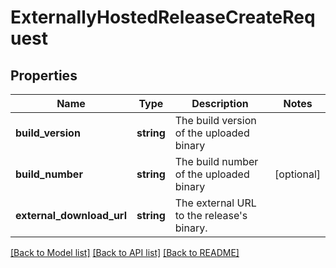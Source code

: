 # ExternallyHostedReleaseCreateRequest

## Properties
Name | Type | Description | Notes
------------ | ------------- | ------------- | -------------
**build_version** | **string** | The build version of the uploaded binary | 
**build_number** | **string** | The build number of the uploaded binary | [optional] 
**external_download_url** | **string** | The external URL to the release&#39;s binary. | 

[[Back to Model list]](../README.md#documentation-for-models) [[Back to API list]](../README.md#documentation-for-api-endpoints) [[Back to README]](../README.md)


